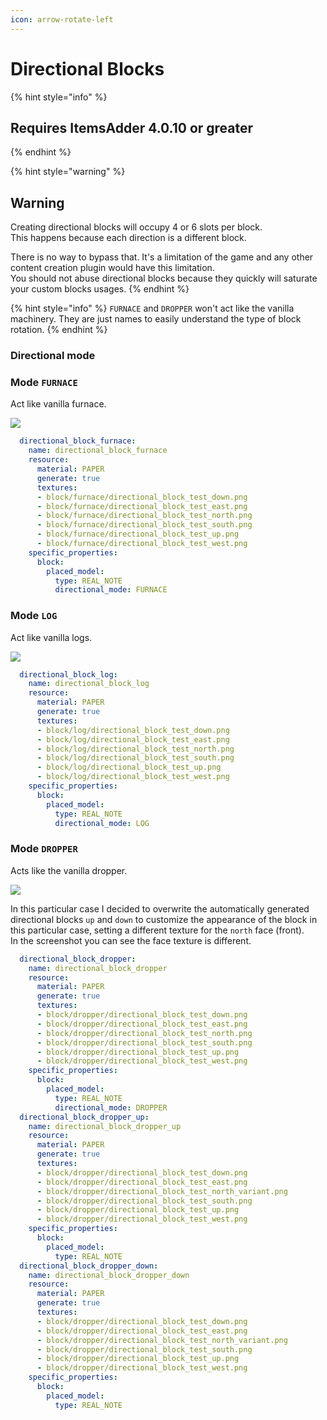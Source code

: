 ```yaml
---
icon: arrow-rotate-left
---
```


# Directional Blocks

{% hint style="info" %}
## Requires ItemsAdder 4.0.10 or greater
{% endhint %}

{% hint style="warning" %}
## Warning

Creating directional blocks will occupy 4 or 6 slots per block.\
This happens because each direction is a different block.

There is no way to bypass that. It's a limitation of the game and any other content creation plugin would have this limitation.\
You should not abuse directional blocks because they quickly will saturate your custom blocks usages.
{% endhint %}

{% hint style="info" %}
`FURNACE` and `DROPPER` won't act like the vanilla machinery. They are just names to easily understand the type of block rotation.
{% endhint %}

### Directional mode

### Mode `FURNACE`

Act like vanilla furnace.

![](https://github.com/user-attachments/assets/c4c6c501-a1fa-4cd1-a2de-67c3ad5d626a)

```yml
  directional_block_furnace:
    name: directional_block_furnace
    resource:
      material: PAPER
      generate: true
      textures:
      - block/furnace/directional_block_test_down.png
      - block/furnace/directional_block_test_east.png
      - block/furnace/directional_block_test_north.png
      - block/furnace/directional_block_test_south.png
      - block/furnace/directional_block_test_up.png
      - block/furnace/directional_block_test_west.png
    specific_properties:
      block:
        placed_model:
          type: REAL_NOTE
          directional_mode: FURNACE
```

### Mode `LOG`

Act like vanilla logs.

![](https://github.com/user-attachments/assets/db9c84da-c30c-40c4-a53d-7850ebd3ad8b)

```yml
  directional_block_log:
    name: directional_block_log
    resource:
      material: PAPER
      generate: true
      textures:
      - block/log/directional_block_test_down.png
      - block/log/directional_block_test_east.png
      - block/log/directional_block_test_north.png
      - block/log/directional_block_test_south.png
      - block/log/directional_block_test_up.png
      - block/log/directional_block_test_west.png
    specific_properties:
      block:
        placed_model:
          type: REAL_NOTE
          directional_mode: LOG
```

### Mode `DROPPER`

Acts like the vanilla dropper.

![](https://github.com/user-attachments/assets/c097ac52-80ba-4daf-865b-7726ad3e8b87)

In this particular case I decided to overwrite the automatically generated directional blocks `up` and `down` to customize the appearance of the block in this particular case, setting a different texture for the `north` face (front).\
In the screenshot you can see the face texture is different.

```yml
  directional_block_dropper:
    name: directional_block_dropper
    resource:
      material: PAPER
      generate: true
      textures:
      - block/dropper/directional_block_test_down.png
      - block/dropper/directional_block_test_east.png
      - block/dropper/directional_block_test_north.png
      - block/dropper/directional_block_test_south.png
      - block/dropper/directional_block_test_up.png
      - block/dropper/directional_block_test_west.png
    specific_properties:
      block:
        placed_model:
          type: REAL_NOTE
          directional_mode: DROPPER
  directional_block_dropper_up:
    name: directional_block_dropper_up
    resource:
      material: PAPER
      generate: true
      textures:
      - block/dropper/directional_block_test_down.png
      - block/dropper/directional_block_test_east.png
      - block/dropper/directional_block_test_north_variant.png
      - block/dropper/directional_block_test_south.png
      - block/dropper/directional_block_test_up.png
      - block/dropper/directional_block_test_west.png
    specific_properties:
      block:
        placed_model:
          type: REAL_NOTE
  directional_block_dropper_down:
    name: directional_block_dropper_down
    resource:
      material: PAPER
      generate: true
      textures:
      - block/dropper/directional_block_test_down.png
      - block/dropper/directional_block_test_east.png
      - block/dropper/directional_block_test_north_variant.png
      - block/dropper/directional_block_test_south.png
      - block/dropper/directional_block_test_up.png
      - block/dropper/directional_block_test_west.png
    specific_properties:
      block:
        placed_model:
          type: REAL_NOTE
```
